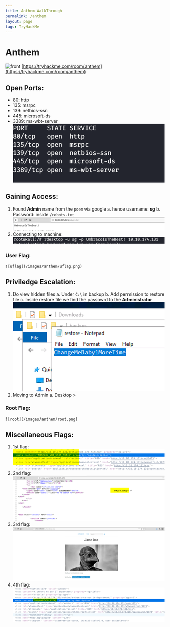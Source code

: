 ```yaml
---
title: Anthem WalkThrough
permalink: /anthem
layout: page
tags: TryHackMe
---
```

# Anthem
![front](/images/anthem/fornt.png)
[https://tryhackme.com/room/anthem](https://tryhackme.com/room/anthem)

## Open Ports:
 - 80:	http
 - 135:	msrpc
 - 139: netbios-ssn
 - 445: microsoft-ds
 - 3389: ms-wbt-server
 ![ports](/images/anthem/ports.png)

## Gaining Access:
1. Found **Admin** name from the `poem` via google
  a. hence username: **sg**
  b. Password: inside `/robots.txt`
  	![robots](/images/anthem/robots.png)
2. Connecting to machine:
	![rdesktop](/images/anthem/rdp.png)

### User Flag:
	![uflag](/images/anthem/uflag.png)

## Priviledge Escalation:
1. Do view hidden files
	a. Under `C:\` in backup
	b. Add permission to restore file
	c. Inside restore file we find the passowrd to the **Administrator**  
		![passwd](/images/anthem/passwd.png)
2. Moving to Admin
	a. Desktop >

### Root Flag:
	![root](/images/anthem/root.png)

## Miscellaneous Flags:
1. 1st flag:
	![1st](/images/anthem/1st.png)
2. 2nd flag:
	![2nd](/images/anthem/2nd.png)
3. 3rd flag:
	![3rd](/images/anthem/3rd.png)
4. 4th flag:
	![4th](/images/anthem/4th.png)